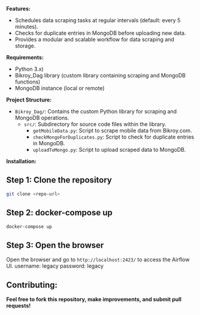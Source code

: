 **Features:**

* Schedules data scraping tasks at regular intervals (default: every 5 minutes).
* Checks for duplicate entries in MongoDB before uploading new data.
* Provides a modular and scalable workflow for data scraping and storage.

**Requirements:**

* Python 3.x)
* Bikroy_Dag library (custom library containing scraping and MongoDB functions)
* MongoDB instance (local or remote)

**Project Structure:**

* `Bikroy_Dag/`: Contains the custom Python library for scraping and MongoDB operations.
    * `src/`: Subdirectory for source code files within the library.
        * `getMobileData.py`: Script to scrape mobile data from Bikroy.com.
        * `checkMongoForDuplicates.py`: Script to check for duplicate entries in MongoDB.
        * `uploadToMongo.py`: Script to upload scraped data to MongoDB.

**Installation:**

## Step 1: Clone the repository
```bash
git clone <repo-url>
```

## Step 2: docker-compose up
```bash
docker-compose up
```

## Step 3: Open the browser
Open the browser and go to `http://localhost:2423/` to access the Airflow UI.
username: legacy
password: legacy


## Contributing:

**Feel free to fork this repository, make improvements, and submit pull requests!**
